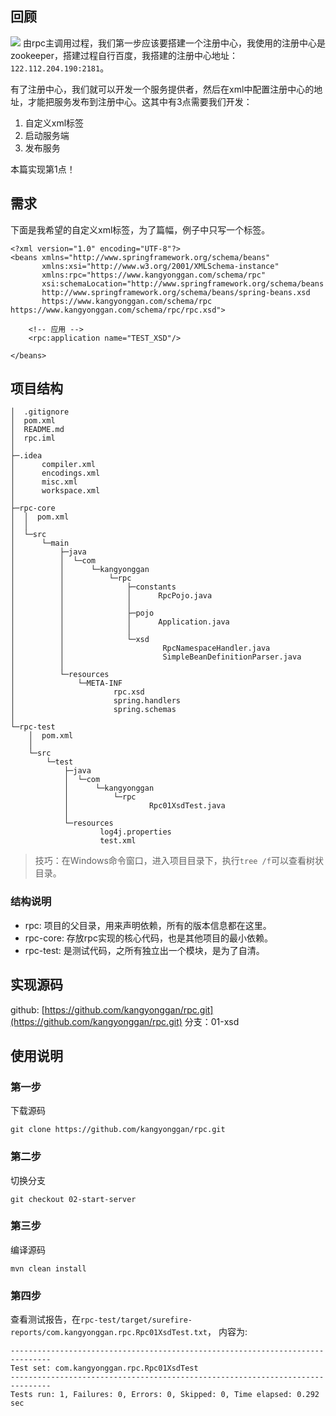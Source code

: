 ## 回顾
![](https://kangyonggan.com/upload/blog/rpc.png)
由rpc主调用过程，我们第一步应该要搭建一个注册中心，我使用的注册中心是zookeeper，搭建过程自行百度，我搭建的注册中心地址：`122.112.204.190:2181`。

有了注册中心，我们就可以开发一个服务提供者，然后在xml中配置注册中心的地址，才能把服务发布到注册中心。这其中有3点需要我们开发：
1. 自定义xml标签
2. 启动服务端
3. 发布服务

本篇实现第1点！

## 需求
下面是我希望的自定义xml标签，为了篇幅，例子中只写一个标签。

```
<?xml version="1.0" encoding="UTF-8"?>
<beans xmlns="http://www.springframework.org/schema/beans"
       xmlns:xsi="http://www.w3.org/2001/XMLSchema-instance"
       xmlns:rpc="https://www.kangyonggan.com/schema/rpc"
       xsi:schemaLocation="http://www.springframework.org/schema/beans
       http://www.springframework.org/schema/beans/spring-beans.xsd
       https://www.kangyonggan.com/schema/rpc https://www.kangyonggan.com/schema/rpc/rpc.xsd">

    <!-- 应用 -->
    <rpc:application name="TEST_XSD"/>

</beans>
```

## 项目结构
```
│  .gitignore
│  pom.xml
│  README.md
│  rpc.iml
│
├─.idea
│      compiler.xml
│      encodings.xml
│      misc.xml
│      workspace.xml
│
├─rpc-core
│  │  pom.xml
│  │
│  └─src
│      └─main
│          ├─java
│          │  └─com
│          │      └─kangyonggan
│          │          └─rpc
│          │              ├─constants
│          │              │      RpcPojo.java
│          │              │
│          │              ├─pojo
│          │              │      Application.java
│          │              │
│          │              └─xsd
│          │                      RpcNamespaceHandler.java
│          │                      SimpleBeanDefinitionParser.java
│          │
│          └─resources
│              └─META-INF
│                      rpc.xsd
│                      spring.handlers
│                      spring.schemas
│
└─rpc-test
    │  pom.xml
    │
    └─src
        └─test
            ├─java
            │  └─com
            │      └─kangyonggan
            │          └─rpc
            │                  Rpc01XsdTest.java
            │
            └─resources
                    log4j.properties
                    test.xml
```

> 技巧：在Windows命令窗口，进入项目目录下，执行`tree /f`可以查看树状目录。

### 结构说明
- rpc: 项目的父目录，用来声明依赖，所有的版本信息都在这里。
- rpc-core: 存放rpc实现的核心代码，也是其他项目的最小依赖。
- rpc-test: 是测试代码，之所有独立出一个模块，是为了自清。

## 实现源码
github: [https://github.com/kangyonggan/rpc.git](https://github.com/kangyonggan/rpc.git)
分支：01-xsd

## 使用说明
### 第一步
下载源码
```
git clone https://github.com/kangyonggan/rpc.git
```

### 第二步
切换分支
```
git checkout 02-start-server
```

### 第三步
编译源码
```
mvn clean install
```

### 第四步
查看测试报告，在`rpc-test/target/surefire-reports/com.kangyonggan.rpc.Rpc01XsdTest.txt`， 内容为:
```
-------------------------------------------------------------------------------
Test set: com.kangyonggan.rpc.Rpc01XsdTest
-------------------------------------------------------------------------------
Tests run: 1, Failures: 0, Errors: 0, Skipped: 0, Time elapsed: 0.292 sec
```


